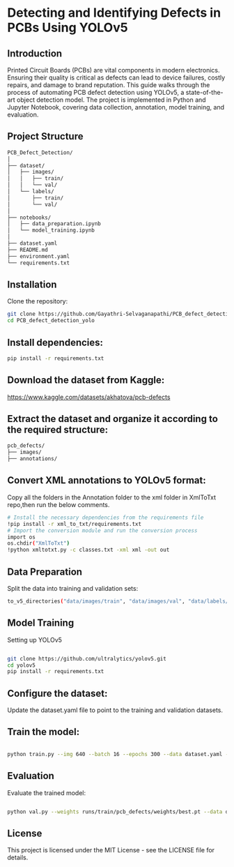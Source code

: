 # Detecting and Identifying Defects in PCBs Using YOLOv5

## Introduction
Printed Circuit Boards (PCBs) are vital components in modern electronics. Ensuring their quality is critical as defects can lead to device failures, costly repairs, and damage to brand reputation. This guide walks through the process of automating PCB defect detection using YOLOv5, a state-of-the-art object detection model. The project is implemented in Python and Jupyter Notebook, covering data collection, annotation, model training, and evaluation.

## Project Structure
```bash 
PCB_Defect_Detection/
│
├── dataset/
│   ├── images/
│   │   ├── train/
│   │   └── val/
│   └── labels/
│       ├── train/
│       └── val/
│
├── notebooks/
│   ├── data_preparation.ipynb
│   └── model_training.ipynb
│
├── dataset.yaml
├── README.md
├── environment.yaml
└── requirements.txt
```

## Installation
Clone the repository:

```bash
git clone https://github.com/Gayathri-Selvaganapathi/PCB_defect_detection_yolo.git
cd PCB_defect_detection_yolo
```

## Install dependencies:

```bash
pip install -r requirements.txt
```

## Download the dataset from Kaggle:

https://www.kaggle.com/datasets/akhatova/pcb-defects

## Extract the dataset and organize it according to the required structure:

```bash
pcb_defects/
├── images/
├── annotations/
```

## Convert XML annotations to YOLOv5 format:

Copy all the folders in the Annotation folder to the xml folder in XmlToTxt repo,then run the below comments.

```bash
# Install the necessary dependencies from the requirements file
!pip install -r xml_to_txt/requirements.txt
# Import the conversion module and run the conversion process
import os
os.chdir("XmlToTxt")
!python xmltotxt.py -c classes.txt -xml xml -out out
```

## Data Preparation
Split the data into training and validation sets:

```bash
to_v5_directories("data/images/train", "data/images/val", "data/labels/train", "data/labels/val", "pcb_defects/{class_name}")
```

## Model Training
Setting up YOLOv5

```bash

git clone https://github.com/ultralytics/yolov5.git
cd yolov5
pip install -r requirements.txt
```

## Configure the dataset:

Update the dataset.yaml file to point to the training and validation datasets.

## Train the model:

```bash

python train.py --img 640 --batch 16 --epochs 300 --data dataset.yaml --weights yolov5s.pt --project pcb_defects_run1
```

## Evaluation
Evaluate the trained model:

```bash

python val.py --weights runs/train/pcb_defects/weights/best.pt --data dataset.yaml
```

## License
This project is licensed under the MIT License - see the LICENSE file for details.

